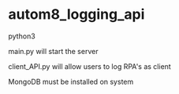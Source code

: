 # autom8_logging_api

python3

main.py will start the server 

client_API.py will allow users to log RPA's as client

MongoDB must be installed on system




